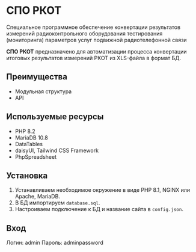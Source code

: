 # СПО РКОТ

Специальное программное обеспечение конвертации результатов измерений радиоконтрольного оборудования тестирования (мониторинга) параметров услуг подвижной радиотелефонной связи

**СПО РКОТ** предназначено для автоматизации процесса конвертации итоговых результатов измерений РКОТ из XLS-файла в формат БД.

## Преимущества

- Модульная структура
- API

## Используемые ресурсы

- PHP 8.2
- MariaDB 10.8
- DataTables
- daisyUI, Tailwind CSS Framework
- PhpSpreadsheet

## Установка

1. Устанавливаем необходимое окружение в виде PHP 8.1, NGINX или Apache, MariaDB.
2. В БД импортируем `database.sql`.
3. Настроиваем подключение к БД и название сайта в `config.json`.

## Вход

Логин: admin
Пароль: adminpassword
